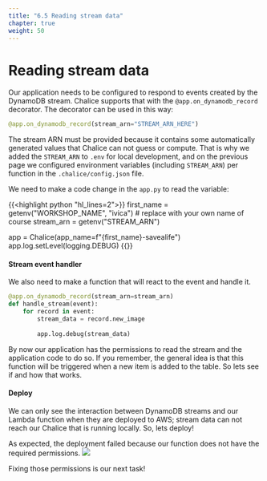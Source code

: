 ```yaml
---
title: "6.5 Reading stream data"
chapter: true
weight: 50
---
```


# Reading stream data

Our application needs to be configured to respond to events created by the DynamoDB stream. Chalice supports that with
the `@app.on_dynamodb_record` decorator. The decorator can be used in this way:

```python
@app.on_dynamodb_record(stream_arn="STREAM_ARN_HERE")
```

The stream ARN must be provided because it contains some automatically generated values that Chalice can not guess or
compute. That is why we added the `STREAM_ARN` to `.env` for local development, and on the previous page we configured
environment variables (including `STREAM_ARN`) per function in the `.chalice/config.json` file.

We need to make a code change in the `app.py` to read the variable:

{{<highlight python "hl_lines=2">}}
first_name = getenv("WORKSHOP_NAME", "ivica")  # replace with your own name of course
stream_arn = getenv("STREAM_ARN")

app = Chalice(app_name=f"{first_name}-savealife")
app.log.setLevel(logging.DEBUG)
{{</highlight>}}

#### Stream event handler

We also need to make a function that will react to the event and handle it.

```python
@app.on_dynamodb_record(stream_arn=stream_arn)
def handle_stream(event):
    for record in event:
        stream_data = record.new_image
        
        app.log.debug(stream_data)
```
By now our application has the permissions to read the stream and the application code to do so.
If you remember, the general idea is that this function will be triggered when a new item is added to the table. So lets
see if and how that works.

#### Deploy

We can only see the interaction between DynamoDB streams and our Lambda function when they are deployed to AWS; 
stream data can not reach our Chalice that is running locally. So, lets deploy!

As expected, the deployment failed because our function does not have the required permissions.
![](/images/code_screenshots/80_50_1.svg)

Fixing those permissions is our next task!
